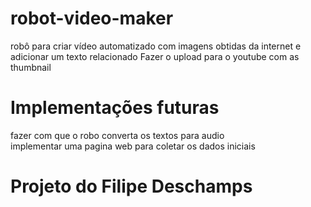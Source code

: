 # robot-video-maker
robô para criar vídeo automatizado com imagens obtidas da internet e adicionar um texto relacionado
Fazer o upload para o youtube com as thumbnail


# Implementações futuras
fazer com que o robo converta os textos para audio </br>
implementar uma pagina web para coletar os dados iniciais




# Projeto do Filipe Deschamps
